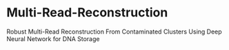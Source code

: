 # Multi-Read-Reconstruction
Robust Multi-Read Reconstruction From Contaminated Clusters Using Deep Neural Network for DNA Storage
